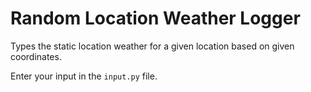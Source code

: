 # Random Location Weather Logger
Types the static location weather for a given location based on given coordinates.

Enter your input in the `input.py` file.